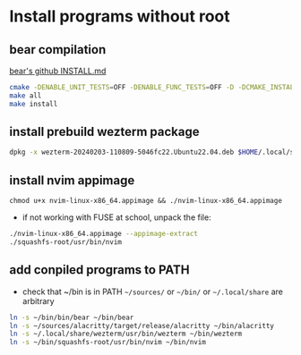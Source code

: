 # Install programs without root
## bear compilation
[bear's github INSTALL.md](https://github.com/rizsotto/Bear/blob/master/INSTALL.md)
``` sh
cmake -DENABLE_UNIT_TESTS=OFF -DENABLE_FUNC_TESTS=OFF -D -DCMAKE_INSTALL_PREFIX:PATH=/$HOME/bin .
make all
make install
```
## install prebuild wezterm package
``` sh
dpkg -x wezterm-20240203-110809-5046fc22.Ubuntu22.04.deb $HOME/.local/share/wezterm
```
## install nvim appimage
`chmod u+x nvim-linux-x86_64.appimage && ./nvim-linux-x86_64.appimage`
- if not working with FUSE at school, unpack the file:
``` sh
./nvim-linux-x86_64.appimage --appimage-extract
./squashfs-root/usr/bin/nvim
```

## add conpiled programs to PATH
- check that ~/bin is in PATH
`~/sources/` or `~/bin/` or `~/.local/share` are arbitrary
``` sh
ln -s ~/bin/bin/bear ~/bin/bear
ln -s ~/sources/alacritty/target/release/alacritty ~/bin/alacritty
ln -s ~/.local/share/wezterm/usr/bin/wezterm ~/bin/wezterm
ln -s ~/bin/squashfs-root/usr/bin/nvim ~/bin/nvim
```
